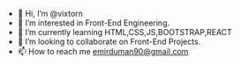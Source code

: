 - 👋 Hi, I’m @vixtorn
- 👀 I’m interested in Front-End Engineering.
- 🌱 I’m currently learning HTML,CSS,JS,BOOTSTRAP,REACT
- 💞️ I’m looking to collaborate on Front-End Projects.
- 📫 How to reach me emirduman90@gmail.com

<!---
vixtorn/vixtorn is a ✨ special ✨ repository because its `README.md` (this file) appears on your GitHub profile.
You can click the Preview link to take a look at your changes.
--->
